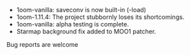 - 1oom-vanilla: saveconv is now built-in (-load)
- 1oom-1.11.4: The project stubbornly loses its shortcomings.
- 1oom-vanilla: alpha testing is complete.
- Starmap background fix added to MOO1 patcher.

Bug reports are welcome

<!--
**1oom-fork/1oom-fork** is a ✨ _special_ ✨ repository because its `README.md` (this file) appears on your GitHub profile.

Here are some ideas to get you started:

- 🔭 I’m currently working on ...
- 🌱 I’m currently learning ...
- 👯 I’m looking to collaborate on ...
- 🤔 I’m looking for help with ...
- 💬 Ask me about ...
- 📫 How to reach me: ...
- 😄 Pronouns: ...
- ⚡ Fun fact: ...
-->
